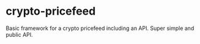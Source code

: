 # crypto-pricefeed
Basic framework for a crypto pricefeed including an API. Super simple and public API.

